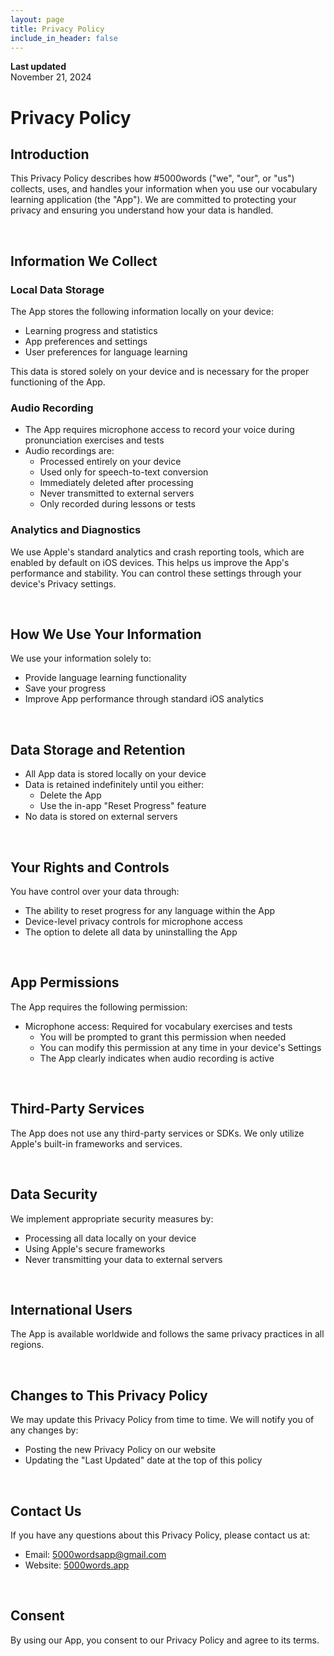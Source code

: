 ```yaml
---
layout: page
title: Privacy Policy
include_in_header: false
---
```


**Last updated**  
November 21, 2024

# Privacy Policy

## Introduction

This Privacy Policy describes how #5000words ("we", "our", or "us") collects, uses, and handles your information when you use our vocabulary learning application (the "App"). We are committed to protecting your privacy and ensuring you understand how your data is handled.

<br>

## Information We Collect

### Local Data Storage
The App stores the following information locally on your device:
- Learning progress and statistics
- App preferences and settings
- User preferences for language learning

This data is stored solely on your device and is necessary for the proper functioning of the App.

### Audio Recording
- The App requires microphone access to record your voice during pronunciation exercises and tests
- Audio recordings are:
  - Processed entirely on your device
  - Used only for speech-to-text conversion
  - Immediately deleted after processing
  - Never transmitted to external servers
  - Only recorded during lessons or tests

### Analytics and Diagnostics
We use Apple's standard analytics and crash reporting tools, which are enabled by default on iOS devices. This helps us improve the App's performance and stability. You can control these settings through your device's Privacy settings.

<br>

## How We Use Your Information

We use your information solely to:
- Provide language learning functionality
- Save your progress
- Improve App performance through standard iOS analytics

<br>

## Data Storage and Retention

- All App data is stored locally on your device
- Data is retained indefinitely until you either:
  - Delete the App
  - Use the in-app "Reset Progress" feature
- No data is stored on external servers

<br>

## Your Rights and Controls

You have control over your data through:
- The ability to reset progress for any language within the App
- Device-level privacy controls for microphone access
- The option to delete all data by uninstalling the App

<br>

## App Permissions

The App requires the following permission:
- Microphone access: Required for vocabulary exercises and tests
  - You will be prompted to grant this permission when needed
  - You can modify this permission at any time in your device's Settings
  - The App clearly indicates when audio recording is active

<br>

## Third-Party Services

The App does not use any third-party services or SDKs. We only utilize Apple's built-in frameworks and services.

<br>

## Data Security

We implement appropriate security measures by:
- Processing all data locally on your device
- Using Apple's secure frameworks
- Never transmitting your data to external servers

<br>

## International Users

The App is available worldwide and follows the same privacy practices in all regions.

<br>

## Changes to This Privacy Policy

We may update this Privacy Policy from time to time. We will notify you of any changes by:
- Posting the new Privacy Policy on our website
- Updating the "Last Updated" date at the top of this policy

<br>

## Contact Us

If you have any questions about this Privacy Policy, please contact us at:
- Email: [5000wordsapp@gmail.com](mailto:5000wordsapp@gmail.com)  
- Website: [5000words.app](https://5000words.app)  

<br>

## Consent

By using our App, you consent to our Privacy Policy and agree to its terms.
